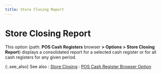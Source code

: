 ```yaml
---
title: Store Closing Report
---
```


# Store Closing Report


This option (path: **POS Cash Registers** browser **&gt; Options &gt; Store Closing Report**) displays a consolidated report for a selected cash register or for all cash registers for any given period.


{:.see_also}
See also
: [Store Closing]({{site.pos_baseurl}}/point-of-sale-reports/store-closing-report/store_closing_report_pos.html)
: [POS Cash Register Browser Option]({{site.pos_baseurl}}/pos-trans/create-pos-doc/pos-cash-registers-browser/options/pos_cash_registers_browser_options.html)

